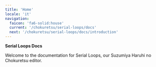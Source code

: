 ```yaml
---
title: 'Home'
locale: 'it'
navigation:
  faicon: 'fa6-solid:house'
  current: '/chokuretsu/serial-loops/docs'
  next: '/chokuretsu/serial-loops/docs/introduction'
---
```

<b class="sl-header">Serial Loops Docs</b> 

Welcome to the documentation for Serial Loops, our Suzumiya Haruhi no Chokuretsu editor.